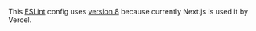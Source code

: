 This [ESLint](https://eslint.org/) config uses [version 8](https://github.com/eslint/eslint/releases/tag/v8.57.0) because currently Next.js is used it by Vercel.
